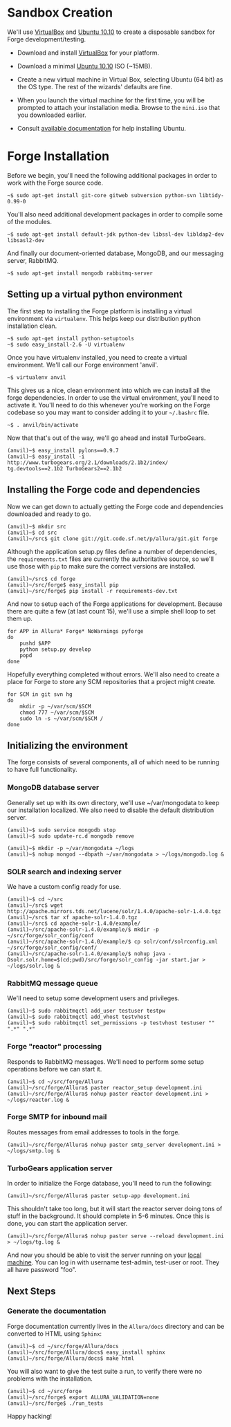 # Sandbox Creation

We'll use [VirtualBox](http://www.virtualbox.org) and [Ubuntu 10.10](http://ubuntu.com) to create a disposable sandbox for Forge development/testing.

* Download and install [VirtualBox](http://www.virtualbox.org/wiki/Downloads) for your platform.

* Download a minimal [Ubuntu 10.10](https://help.ubuntu.com/community/Installation/MinimalCD) ISO (~15MB).

* Create a new virtual machine in Virtual Box, selecting Ubuntu (64 bit) as the OS type.  The rest of the wizards' defaults are fine.

* When you launch the virtual machine for the first time, you will be prompted to attach your installation media.  Browse to the `mini.iso` that you downloaded earlier.

* Consult [available documentation](https://help.ubuntu.com/) for help installing Ubuntu.


# Forge Installation

Before we begin, you'll need the following additional packages in order to work with the Forge source code.

    ~$ sudo apt-get install git-core gitweb subversion python-svn libtidy-0.99-0

You'll also need additional development packages in order to compile some of the modules.

    ~$ sudo apt-get install default-jdk python-dev libssl-dev libldap2-dev libsasl2-dev

And finally our document-oriented database, MongoDB, and our messaging server, RabbitMQ.

    ~$ sudo apt-get install mongodb rabbitmq-server

## Setting up a virtual python environment

The first step to installing the Forge platform is installing a virtual environment via `virtualenv`.  This helps keep our distribution python installation clean.

    ~$ sudo apt-get install python-setuptools
    ~$ sudo easy_install-2.6 -U virtualenv

Once you have virtualenv installed, you need to create a virtual environment.  We'll call our Forge environment 'anvil'.

    ~$ virtualenv anvil

This gives us a nice, clean environment into which we can install all the forge dependencies.  In order to use the virtual environment, you'll need to activate it.  You'll need to do this whenever you're working on the Forge codebase so you may want to consider adding it to your `~/.bashrc` file.

    ~$ . anvil/bin/activate

Now that that's out of the way, we'll go ahead and install TurboGears.

    (anvil)~$ easy_install pylons==0.9.7
    (anvil)~$ easy_install -i http://www.turbogears.org/2.1/downloads/2.1b2/index/ tg.devtools==2.1b2 TurboGears2==2.1b2


## Installing the Forge code and dependencies

Now we can get down to actually getting the Forge code and dependencies downloaded and ready to go.

    (anvil)~$ mkdir src
    (anvil)~$ cd src
    (anvil)~/src$ git clone git://git.code.sf.net/p/allura/git.git forge

Although the application setup.py files define a number of dependencies, the `requirements.txt` files are currently the authoritative source, so we'll use those with `pip` to make sure the correct versions are installed.

    (anvil)~/src$ cd forge
    (anvil)~/src/forge$ easy_install pip
    (anvil)~/src/forge$ pip install -r requirements-dev.txt

And now to setup each of the Forge applications for development.  Because there are quite a few (at last count 15), we'll use a simple shell loop to set them up.

    for APP in Allura* Forge* NoWarnings pyforge
    do
        pushd $APP
        python setup.py develop
        popd
    done

Hopefully everything completed without errors.  We'll also need to create a place for Forge to store any SCM repositories that a project might create.

    for SCM in git svn hg
    do
        mkdir -p ~/var/scm/$SCM
        chmod 777 ~/var/scm/$SCM
        sudo ln -s ~/var/scm/$SCM /
    done


## Initializing the environment

The forge consists of several components, all of which need to be running to have full functionality.


### MongoDB database server

Generally set up with its own directory, we'll use ~/var/mongodata to keep our installation localized.  We also need to disable the default distribution server.

    (anvil)~$ sudo service mongodb stop
    (anvil)~$ sudo update-rc.d mongodb remove

    (anvil)~$ mkdir -p ~/var/mongodata ~/logs
    (anvil)~$ nohup mongod --dbpath ~/var/mongodata > ~/logs/mongodb.log &


### SOLR search and indexing server

We have a custom config ready for use.

    (anvil)~$ cd ~/src
    (anvil)~/src$ wget http://apache.mirrors.tds.net/lucene/solr/1.4.0/apache-solr-1.4.0.tgz
    (anvil)~/src$ tar xf apache-solr-1.4.0.tgz
    (anvil)~/src$ cd apache-solr-1.4.0/example/
    (anvil)~/src/apache-solr-1.4.0/example/$ mkdir -p ~/src/forge/solr_config/conf
    (anvil)~/src/apache-solr-1.4.0/example/$ cp solr/conf/solrconfig.xml ~/src/forge/solr_config/conf/
    (anvil)~/src/apache-solr-1.4.0/example/$ nohup java -Dsolr.solr.home=$(cd;pwd)/src/forge/solr_config -jar start.jar > ~/logs/solr.log &


### RabbitMQ message queue

We'll need to setup some development users and privileges.

    (anvil)~$ sudo rabbitmqctl add_user testuser testpw
    (anvil)~$ sudo rabbitmqctl add_vhost testvhost
    (anvil)~$ sudo rabbitmqctl set_permissions -p testvhost testuser ""  ".*" ".*"


### Forge "reactor" processing

Responds to RabbitMQ messages.  We'll need to perform some setup operations before we can start it.

    (anvil)~$ cd ~/src/forge/Allura
    (anvil)~/src/forge/Allura$ paster reactor_setup development.ini
    (anvil)~/src/forge/Allura$ nohup paster reactor development.ini > ~/logs/reactor.log &


### Forge SMTP for inbound mail

Routes messages from email addresses to tools in the forge.

    (anvil)~/src/forge/Allura$ nohup paster smtp_server development.ini > ~/logs/smtp.log &


### TurboGears application server

In order to initialize the Forge database, you'll need to run the following:

    (anvil)~/src/forge/Allura$ paster setup-app development.ini

This shouldn't take too long, but it will start the reactor server doing tons of stuff in the background.  It should complete in 5-6 minutes.  Once this is done, you can start the application server.

    (anvil)~/src/forge/Allura$ nohup paster serve --reload development.ini > ~/logs/tg.log &

And now you should be able to visit the server running on your [local machine](http://localhost:8080/).
You can log in with username test-admin, test-user or root.  They all have password "foo".


## Next Steps


### Generate the documentation

Forge documentation currently lives in the `Allura/docs` directory and can be converted to HTML using `Sphinx`:

    (anvil)~$ cd ~/src/forge/Allura/docs
    (anvil)~/src/forge/Allura/docs$ easy_install sphinx
    (anvil)~/src/forge/Allura/docs$ make html

You will also want to give the test suite a run, to verify there were no problems with the installation.

    (anvil)~$ cd ~/src/forge
    (anvil)~/src/forge$ export ALLURA_VALIDATION=none
    (anvil)~/src/forge$ ./run_tests

Happy hacking!
